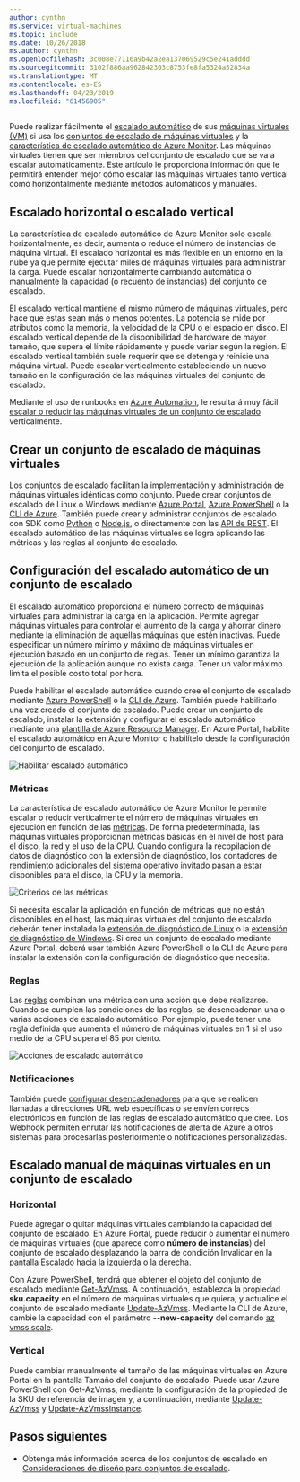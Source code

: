 ```yaml
---
author: cynthn
ms.service: virtual-machines
ms.topic: include
ms.date: 10/26/2018
ms.author: cynthn
ms.openlocfilehash: 3c008e77116a9b42a2ea137069529c5e241adddd
ms.sourcegitcommit: 3102f886aa962842303c8753fe8fa5324a52834a
ms.translationtype: MT
ms.contentlocale: es-ES
ms.lasthandoff: 04/23/2019
ms.locfileid: "61456905"
---
```

Puede realizar fácilmente el [escalado automático](../articles/azure-monitor/platform/autoscale-best-practices.md) de sus [máquinas virtuales (VM)](../articles/virtual-machines/windows/overview.md) si usa los [conjuntos de escalado de máquinas virtuales](../articles/virtual-machine-scale-sets/virtual-machine-scale-sets-overview.md) y la [característica de escalado automático de Azure Monitor](../articles/azure-monitor/platform/autoscale-overview.md). Las máquinas virtuales tienen que ser miembros del conjunto de escalado que se va a escalar automáticamente. Este artículo le proporciona información que le permitirá entender mejor cómo escalar las máquinas virtuales tanto vertical como horizontalmente mediante métodos automáticos y manuales.

## <a name="horizontal-or-vertical-scaling"></a>Escalado horizontal o escalado vertical

La característica de escalado automático de Azure Monitor solo escala horizontalmente, es decir, aumenta o reduce el número de instancias de máquina virtual. El escalado horizontal es más flexible en un entorno en la nube ya que permite ejecutar miles de máquinas virtuales para administrar la carga. Puede escalar horizontalmente cambiando automática o manualmente la capacidad (o recuento de instancias) del conjunto de escalado. 

El escalado vertical mantiene el mismo número de máquinas virtuales, pero hace que estas sean más o menos potentes. La potencia se mide por atributos como la memoria, la velocidad de la CPU o el espacio en disco. El escalado vertical depende de la disponibilidad de hardware de mayor tamaño, que supera el límite rápidamente y puede variar según la región. El escalado vertical también suele requerir que se detenga y reinicie una máquina virtual. Puede escalar verticalmente estableciendo un nuevo tamaño en la configuración de las máquinas virtuales del conjunto de escalado.

Mediante el uso de runbooks en [Azure Automation](../articles/automation/automation-intro.md), le resultará muy fácil [escalar o reducir las máquinas virtuales de un conjunto de escalado](../articles/virtual-machine-scale-sets/virtual-machine-scale-sets-vertical-scale-reprovision.md) verticalmente.

## <a name="create-a-virtual-machine-scale-set"></a>Crear un conjunto de escalado de máquinas virtuales

Los conjuntos de escalado facilitan la implementación y administración de máquinas virtuales idénticas como conjunto. Puede crear conjuntos de escalado de Linux o Windows mediante [Azure Portal](../articles/virtual-machine-scale-sets/virtual-machine-scale-sets-portal-create.md), [Azure PowerShell](../articles/virtual-machines/windows/tutorial-create-vmss.md) o la [CLI de Azure](../articles/virtual-machines/linux/tutorial-create-vmss.md). También puede crear y administrar conjuntos de escalado con SDK como [Python](https://azure.microsoft.com/develop/python/) o [Node.js](/nodejs/azure), o directamente con las [API de REST](/rest/api/compute/virtualmachinescalesets). El escalado automático de las máquinas virtuales se logra aplicando las métricas y las reglas al conjunto de escalado.

## <a name="configure-autoscale-for-a-scale-set"></a>Configuración del escalado automático de un conjunto de escalado

El escalado automático proporciona el número correcto de máquinas virtuales para administrar la carga en la aplicación. Permite agregar máquinas virtuales para controlar el aumento de la carga y ahorrar dinero mediante la eliminación de aquellas máquinas que estén inactivas. Puede especificar un número mínimo y máximo de máquinas virtuales en ejecución basado en un conjunto de reglas. Tener un mínimo garantiza la ejecución de la aplicación aunque no exista carga. Tener un valor máximo limita el posible costo total por hora.

Puede habilitar el escalado automático cuando cree el conjunto de escalado mediante [Azure PowerShell](../articles/azure-monitor/platform/powershell-quickstart-samples.md#create-and-manage-autoscale-settings) o la [CLI de Azure](https://docs.microsoft.com/cli/azure/monitor/autoscale-settings). También puede habilitarlo una vez creado el conjunto de escalado. Puede crear un conjunto de escalado, instalar la extensión y configurar el escalado automático mediante una [plantilla de Azure Resource Manager](../articles/virtual-machine-scale-sets/virtual-machine-scale-sets-windows-autoscale.md). En Azure Portal, habilite el escalado automático en Azure Monitor o habilítelo desde la configuración del conjunto de escalado.

![Habilitar escalado automático](./media/virtual-machines-autoscale/virtual-machines-autoscale-enable.png)
 
### <a name="metrics"></a>Métricas

La característica de escalado automático de Azure Monitor le permite escalar o reducir verticalmente el número de máquinas virtuales en ejecución en función de las [métricas](../articles/azure-monitor/platform/autoscale-common-metrics.md). De forma predeterminada, las máquinas virtuales proporcionan métricas básicas en el nivel de host para el disco, la red y el uso de la CPU. Cuando configura la recopilación de datos de diagnóstico con la extensión de diagnóstico, los contadores de rendimiento adicionales del sistema operativo invitado pasan a estar disponibles para el disco, la CPU y la memoria.

![Criterios de las métricas](./media/virtual-machines-autoscale/virtual-machines-autoscale-criteria.png)

Si necesita escalar la aplicación en función de métricas que no están disponibles en el host, las máquinas virtuales del conjunto de escalado deberán tener instalada la [extensión de diagnóstico de Linux](../articles/virtual-machines/linux/diagnostic-extension.md) o la [extensión de diagnóstico de Windows](../articles/virtual-machines/windows/ps-extensions-diagnostics.md). Si crea un conjunto de escalado mediante Azure Portal, deberá usar también Azure PowerShell o la CLI de Azure para instalar la extensión con la configuración de diagnóstico que necesita.
 
### <a name="rules"></a>Reglas

Las [reglas](../articles/monitoring-and-diagnostics/monitoring-autoscale-scale-by-custom-metric.md) combinan una métrica con una acción que debe realizarse. Cuando se cumplen las condiciones de las reglas, se desencadenan una o varias acciones de escalado automático. Por ejemplo, puede tener una regla definida que aumenta el número de máquinas virtuales en 1 si el uso medio de la CPU supera el 85 por ciento.

![Acciones de escalado automático](./media/virtual-machines-autoscale/virtual-machines-autoscale-actions.png)
 
### <a name="notifications"></a>Notificaciones

También puede [configurar desencadenadores](../articles/azure-monitor/platform/autoscale-webhook-email.md) para que se realicen llamadas a direcciones URL web específicas o se envíen correos electrónicos en función de las reglas de escalado automático que cree. Los Webhook permiten enrutar las notificaciones de alerta de Azure a otros sistemas para procesarlas posteriormente o notificaciones personalizadas.

## <a name="manually-scale-vms-in-a-scale-set"></a>Escalado manual de máquinas virtuales en un conjunto de escalado

### <a name="horizontal"></a>Horizontal

Puede agregar o quitar máquinas virtuales cambiando la capacidad del conjunto de escalado. En Azure Portal, puede reducir o aumentar el número de máquinas virtuales (que aparece como **número de instancias**) del conjunto de escalado desplazando la barra de condición Invalidar en la pantalla Escalado hacia la izquierda o la derecha.

Con Azure PowerShell, tendrá que obtener el objeto del conjunto de escalado mediante [Get-AzVmss](https://docs.microsoft.com/powershell/module/az.compute/get-azvmss). A continuación, establezca la propiedad **sku.capacity** en el número de máquinas virtuales que quiera, y actualice el conjunto de escalado mediante [Update-AzVmss](https://docs.microsoft.com/powershell/module/az.compute/update-azvmss). Mediante la CLI de Azure, cambie la capacidad con el parámetro **--new-capacity** del comando [az vmss scale](/cli/azure/vmss?view=azure-cli-latest#az-vmss-scale).

### <a name="vertical"></a>Vertical

Puede cambiar manualmente el tamaño de las máquinas virtuales en Azure Portal en la pantalla Tamaño del conjunto de escalado. Puede usar Azure PowerShell con Get-AzVmss, mediante la configuración de la propiedad de la SKU de referencia de imagen y, a continuación, mediante [Update-AzVmss](https://docs.microsoft.com/powershell/module/az.compute/update-azvmss) y [Update-AzVmssInstance](https://docs.microsoft.com/powershell/module/az.compute/update-azvmssinstance).

## <a name="next-steps"></a>Pasos siguientes

- Obtenga más información acerca de los conjuntos de escalado en [Consideraciones de diseño para conjuntos de escalado](../articles/virtual-machine-scale-sets/virtual-machine-scale-sets-design-overview.md).

